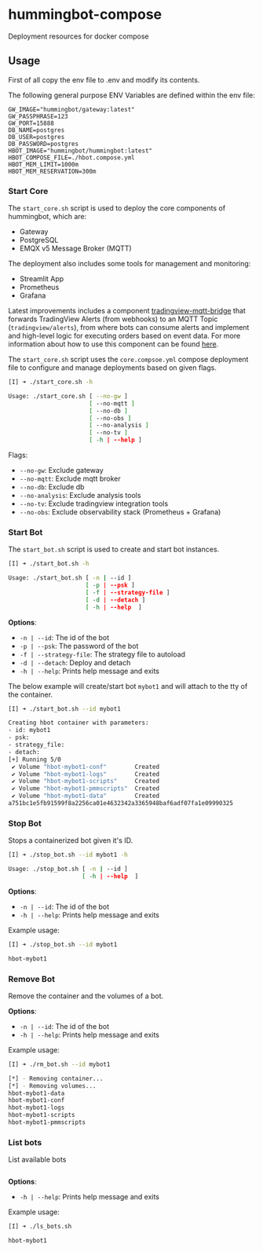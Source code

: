 # hummingbot-compose
Deployment resources for docker compose


## Usage

First of all copy the env file to .env and modify its contents.

The following general purpose ENV Variables are defined within the env file:

```
GW_IMAGE="hummingbot/gateway:latest"
GW_PASSPHRASE=123
GW_PORT=15888
DB_NAME=postgres
DB_USER=postgres
DB_PASSWORD=postgres
HBOT_IMAGE="hummingbot/hummingbot:latest"
HBOT_COMPOSE_FILE=./hbot.compose.yml
HBOT_MEM_LIMIT=1000m
HBOT_MEM_RESERVATION=300m
```

### Start Core 

The `start_core.sh` script is used to deploy the core components of hummingbot,
which are:

- Gateway
- PostgreSQL
- EMQX v5 Message Broker (MQTT)

The deployment also includes some tools for management and monitoring:

- Streamlit App
- Prometheus
- Grafana

Latest improvements includes a component [tradingview-mqtt-bridge](https://github.com/klpanagi/tradingview-webhook-mqtt) that forwards TradingView Alerts
(from webhooks) to an MQTT Topic (`tradingview/alerts`), from where bots can
consume alerts and implement and high-level logic for executing orders based on
event data. For more information about how to use this component can be found
[here](https://github.com/klpanagi/tradingview-webhook-mqtt).

The `start_core.sh` script uses the `core.compsoe.yml` compose deployment file 
to configure and manage deployments based on given flags.

```bash
[I] ➜ ./start_core.sh -h

Usage: ./start_core.sh [ --no-gw ]
                       [ --no-mqtt ]
                       [ --no-db ]
                       [ --no-obs ]
                       [ --no-analysis ]
                       [ --no-tv ]
                       [ -h | --help ]
```

Flags:

- `--no-gw`: Exclude gateway
- `--no-mqtt`: Exclude mqtt broker
- `--no-db`: Exclude db
- `--no-analysis`: Exclude analysis tools
- `--no-tv`: Exclude tradingview integration tools
- `--no-obs`: Exclude observability stack (Prometheus + Grafana)

### Start Bot

The `start_bot.sh` script is used to create and start bot instances.

```bash
[I] ➜ ./start_bot.sh -h     

Usage: ./start_bot.sh [ -n | --id ]
                      [ -p | --psk ]
                      [ -f | --strategy-file ]
                      [ -d | --detach ]
                      [ -h | --help  ]
```

**Options**:

- `-n | --id`: The id of the bot
- `-p | --psk`: The password of the bot
- `-f | --strategy-file`: The strategy file to autoload
- `-d | --detach`: Deploy and detach
- `-h | --help`: Prints help message and exits

The below example will create/start bot `mybot1` and will attach to the tty of
the container.

```bash
[I] ➜ ./start_bot.sh --id mybot1

Creating hbot container with parameters:
- id: mybot1
- psk: 
- strategy_file: 
- detach: 
[+] Running 5/0
 ✔ Volume "hbot-mybot1-conf"        Created
 ✔ Volume "hbot-mybot1-logs"        Created
 ✔ Volume "hbot-mybot1-scripts"     Created
 ✔ Volume "hbot-mybot1-pmmscripts"  Created
 ✔ Volume "hbot-mybot1-data"        Created
a751bc1e5fb91599f8a2256ca01e4632342a3365948baf6adf07fa1e09990325
```

### Stop Bot

Stops a containerized bot given it's ID.

```bash
[I] ➜ ./stop_bot.sh --id mybot1 -h       

Usage: ./stop_bot.sh [ -n | --id ]
                     [ -h | --help  ]
```

**Options**:

- `-n | --id`: The id of the bot
- `-h | --help`: Prints help message and exits

Example usage:

```bash
[I] ➜ ./stop_bot.sh --id mybot1          

hbot-mybot1
```

### Remove Bot

Remove the container and the volumes of a bot.

**Options**:

- `-n | --id`: The id of the bot
- `-h | --help`: Prints help message and exits

Example usage:

```bash
[I] ➜ ./rm_bot.sh --id mybot1

[*] - Removing container...
[*] - Removing volumes...
hbot-mybot1-data
hbot-mybot1-conf
hbot-mybot1-logs
hbot-mybot1-scripts
hbot-mybot1-pmmscripts
```

### List bots

List available bots

```bash

```

**Options**:

- `-h | --help`: Prints help message and exits

Example usage:

```bash
[I] ➜ ./ls_bots.sh

hbot-mybot1
```
